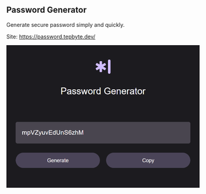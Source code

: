 ## Password Generator

Generate secure password simply and quickly.

Site: https://password.tepbyte.dev/

![test](/docs/images/demo.png)
